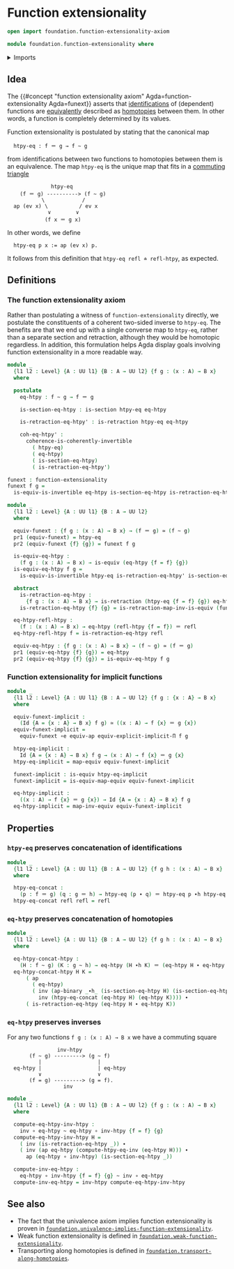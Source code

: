 # Function extensionality

```agda
open import foundation.function-extensionality-axiom

module foundation.function-extensionality where
```

<details><summary>Imports</summary>

```agda
open import foundation.action-on-identifications-binary-functions
open import foundation.action-on-identifications-functions
open import foundation.dependent-pair-types
open import foundation.evaluation-functions
open import foundation.implicit-function-types
open import foundation.universe-levels

open import foundation-core.coherently-invertible-maps
open import foundation-core.equivalences
open import foundation-core.function-types
open import foundation-core.homotopies
open import foundation-core.identity-types
open import foundation-core.retractions
open import foundation-core.sections
```

</details>

## Idea

The
{{#concept "function extensionality axiom" Agda=function-extensionality Agda=funext}}
asserts that [identifications](foundation-core.identity-types.md) of (dependent)
functions are [equivalently](foundation-core.equivalences.md) described as
[homotopies](foundation-core.homotopies.md) between them. In other words, a
function is completely determined by its values.

Function extensionality is postulated by stating that the canonical map

```text
  htpy-eq : f ＝ g → f ~ g
```

from identifications between two functions to homotopies between them is an
equivalence. The map `htpy-eq` is the unique map that fits in a
[commuting triangle](foundation-core.commuting-triangles-of-maps.md)

```text
              htpy-eq
    (f ＝ g) ----------> (f ~ g)
           \            /
  ap (ev x) \          / ev x
             ∨        ∨
            (f x ＝ g x)
```

In other words, we define

```text
  htpy-eq p x := ap (ev x) p.
```

It follows from this definition that `htpy-eq refl ≐ refl-htpy`, as expected.

## Definitions

### The function extensionality axiom

Rather than postulating a witness of `function-extensionality` directly, we
postulate the constituents of a coherent two-sided inverse to `htpy-eq`. The
benefits are that we end up with a single converse map to `htpy-eq`, rather than
a separate section and retraction, although they would be homotopic regardless.
In addition, this formulation helps Agda display goals involving function
extensionality in a more readable way.

```agda
module _
  {l1 l2 : Level} {A : UU l1} {B : A → UU l2} {f g : (x : A) → B x}
  where

  postulate
    eq-htpy : f ~ g → f ＝ g

    is-section-eq-htpy : is-section htpy-eq eq-htpy

    is-retraction-eq-htpy' : is-retraction htpy-eq eq-htpy

    coh-eq-htpy' :
      coherence-is-coherently-invertible
        ( htpy-eq)
        ( eq-htpy)
        ( is-section-eq-htpy)
        ( is-retraction-eq-htpy')

funext : function-extensionality
funext f g =
  is-equiv-is-invertible eq-htpy is-section-eq-htpy is-retraction-eq-htpy'

module _
  {l1 l2 : Level} {A : UU l1} {B : A → UU l2}
  where

  equiv-funext : {f g : (x : A) → B x} → (f ＝ g) ≃ (f ~ g)
  pr1 (equiv-funext) = htpy-eq
  pr2 (equiv-funext {f} {g}) = funext f g

  is-equiv-eq-htpy :
    (f g : (x : A) → B x) → is-equiv (eq-htpy {f = f} {g})
  is-equiv-eq-htpy f g =
    is-equiv-is-invertible htpy-eq is-retraction-eq-htpy' is-section-eq-htpy

  abstract
    is-retraction-eq-htpy :
      {f g : (x : A) → B x} → is-retraction (htpy-eq {f = f} {g}) eq-htpy
    is-retraction-eq-htpy {f} {g} = is-retraction-map-inv-is-equiv (funext f g)

  eq-htpy-refl-htpy :
    (f : (x : A) → B x) → eq-htpy (refl-htpy {f = f}) ＝ refl
  eq-htpy-refl-htpy f = is-retraction-eq-htpy refl

  equiv-eq-htpy : {f g : (x : A) → B x} → (f ~ g) ≃ (f ＝ g)
  pr1 (equiv-eq-htpy {f} {g}) = eq-htpy
  pr2 (equiv-eq-htpy {f} {g}) = is-equiv-eq-htpy f g
```

### Function extensionality for implicit functions

```agda
module _
  {l1 l2 : Level} {A : UU l1} {B : A → UU l2} {f g : {x : A} → B x}
  where

  equiv-funext-implicit :
    (Id {A = {x : A} → B x} f g) ≃ ((x : A) → f {x} ＝ g {x})
  equiv-funext-implicit =
    equiv-funext ∘e equiv-ap equiv-explicit-implicit-Π f g

  htpy-eq-implicit :
    Id {A = {x : A} → B x} f g → (x : A) → f {x} ＝ g {x}
  htpy-eq-implicit = map-equiv equiv-funext-implicit

  funext-implicit : is-equiv htpy-eq-implicit
  funext-implicit = is-equiv-map-equiv equiv-funext-implicit

  eq-htpy-implicit :
    ((x : A) → f {x} ＝ g {x}) → Id {A = {x : A} → B x} f g
  eq-htpy-implicit = map-inv-equiv equiv-funext-implicit
```

## Properties

### `htpy-eq` preserves concatenation of identifications

```agda
module _
  {l1 l2 : Level} {A : UU l1} {B : A → UU l2} {f g h : (x : A) → B x}
  where

  htpy-eq-concat :
    (p : f ＝ g) (q : g ＝ h) → htpy-eq (p ∙ q) ＝ htpy-eq p ∙h htpy-eq q
  htpy-eq-concat refl refl = refl
```

### `eq-htpy` preserves concatenation of homotopies

```agda
module _
  {l1 l2 : Level} {A : UU l1} {B : A → UU l2} {f g h : (x : A) → B x}
  where

  eq-htpy-concat-htpy :
    (H : f ~ g) (K : g ~ h) → eq-htpy (H ∙h K) ＝ (eq-htpy H ∙ eq-htpy K)
  eq-htpy-concat-htpy H K =
      ( ap
        ( eq-htpy)
        ( inv (ap-binary _∙h_ (is-section-eq-htpy H) (is-section-eq-htpy K)) ∙
          inv (htpy-eq-concat (eq-htpy H) (eq-htpy K)))) ∙
      ( is-retraction-eq-htpy (eq-htpy H ∙ eq-htpy K))
```

### `eq-htpy` preserves inverses

For any two functions `f g : (x : A) → B x` we have a commuting square

```text
                inv-htpy
       (f ~ g) ---------> (g ~ f)
          |                  |
  eq-htpy |                  | eq-htpy
          ∨                  ∨
       (f = g) ---------> (g = f).
                  inv
```

```agda
module _
  {l1 l2 : Level} {A : UU l1} {B : A → UU l2} {f g : (x : A) → B x}
  where

  compute-eq-htpy-inv-htpy :
    inv ∘ eq-htpy ~ eq-htpy ∘ inv-htpy {f = f} {g}
  compute-eq-htpy-inv-htpy H =
    ( inv (is-retraction-eq-htpy _)) ∙
    ( inv (ap eq-htpy (compute-htpy-eq-inv (eq-htpy H))) ∙
      ap (eq-htpy ∘ inv-htpy) (is-section-eq-htpy _))

  compute-inv-eq-htpy :
    eq-htpy ∘ inv-htpy {f = f} {g} ~ inv ∘ eq-htpy
  compute-inv-eq-htpy = inv-htpy compute-eq-htpy-inv-htpy
```

## See also

- The fact that the univalence axiom implies function extensionality is proven
  in
  [`foundation.univalence-implies-function-extensionality`](foundation.univalence-implies-function-extensionality.md).
- Weak function extensionality is defined in
  [`foundation.weak-function-extensionality`](foundation.weak-function-extensionality.md).
- Transporting along homotopies is defined in
  [`foundation.transport-along-homotopies`](foundation.transport-along-homotopies.md).
